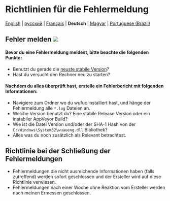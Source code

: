 # Richtlinien für die Fehlermeldung

[English](../CONTRIBUTING.md) | [русский](CONTRIBUTING.ru-RU.md) | [Français](CONTRIBUTING.fr-FR.md) | **Deutsch**  | [Magyar](CONTRIBUTING.hu-HU.md) | [Portuguese (Brazil)](CONTRIBUTING.pt-BR.md)

## Fehler melden [![](https://isitmaintained.com/badge/resolution/zeffy/wufuc.svg)](https://isitmaintained.com/project/zeffy/wufuc)

#### Bevor du eine Fehlermeldung meldest, bitte beachte die folgenden Punkte:

- Benutzt du gerade die [neuste stabile Version](../../releases/latest)?
- Hast du versucht den Rechner neu zu starten?

#### Nachdem du alles überprüft hast, erstelle ein Fehlerbericht mit folgenden Informationen:

- Navigiere zum Ordner wo du wufuc installiert hast, und hänge der Fehlermeldung alle `*.log` Dateien an.
- Welche Version benutzt du? Eine stabile Release Version oder ein instabiler AppVeyor Build?
- Wie ist die Datei Version und/oder der SHA-1 Hash von der `C:\Windows\System32\wuaueng.dll` Bibliothek?
- Alles was du noch zusätzlich als Relevant betrachtest.

## Richtlinie bei der Schließung der Fehlermeldungen

- Fehlermeldungen die nicht ausreichende Informationen haben (falls zutreffend) werden sofort geschlossen und der Ersteller wird auf diese Richtlinie verwiesen.
- Fehlermeldungen nach einer Woche ohne Reaktion vom Ersteller werden nach meinen Ermessen geschlossen.
